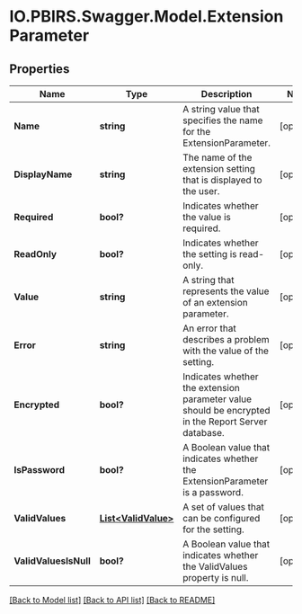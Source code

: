 # IO.PBIRS.Swagger.Model.ExtensionParameter
## Properties

Name | Type | Description | Notes
------------ | ------------- | ------------- | -------------
**Name** | **string** | A string value that specifies the name for the ExtensionParameter. | [optional] 
**DisplayName** | **string** | The name of the extension setting that is displayed to the user. | [optional] 
**Required** | **bool?** | Indicates whether the value is required. | [optional] 
**ReadOnly** | **bool?** | Indicates whether the setting is read-only. | [optional] 
**Value** | **string** | A string that represents the value of an extension parameter. | [optional] 
**Error** | **string** | An error that describes a problem with the value of the setting. | [optional] 
**Encrypted** | **bool?** | Indicates whether the extension parameter value should be encrypted in the Report Server database. | [optional] 
**IsPassword** | **bool?** | A Boolean value that indicates whether the ExtensionParameter is a password. | [optional] 
**ValidValues** | [**List&lt;ValidValue&gt;**](ValidValue.md) | A set of values that can be configured for the setting. | [optional] 
**ValidValuesIsNull** | **bool?** | A Boolean value that indicates whether the ValidValues property is null. | [optional] 

[[Back to Model list]](../README.md#documentation-for-models) [[Back to API list]](../README.md#documentation-for-api-endpoints) [[Back to README]](../README.md)

